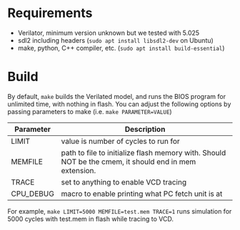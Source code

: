 # Requirements

* Verilator, minimum version unknown but we tested with 5.025
* sdl2 including headers (`sudo apt install libsdl2-dev` on Ubuntu)
* make, python, C++ compiler, etc. (`sudo apt install build-essential`)

# Build

By default, `make` builds the Verilated model, and runs the BIOS program for unlimited time, with nothing in flash. You can adjust the following options by passing parameters to make (i.e. `make PARAMETER=VALUE`)

| Parameter | Description |
| --------  | ------- |
| LIMIT    | value is number of cycles to run for |
| MEMFILE  | path to file to initialize flash memory with. Should NOT be the cmem, it should end in mem extension. |
| TRACE     | set to anything to enable VCD tracing    |
| CPU_DEBUG | macro to enable printing what PC fetch unit is at |

For example, `make LIMIT=5000 MEMFILE=test.mem TRACE=1` runs simulation for 5000 cycles with test.mem in flash while tracing to VCD.
